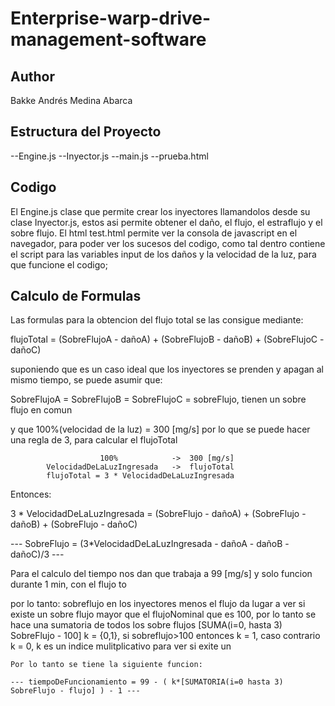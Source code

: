 # Enterprise-warp-drive-management-software

## Author

Bakke Andrés Medina Abarca

## Estructura del Proyecto

--Engine.js
--Inyector.js
--main.js
--prueba.html

## Codigo

El Engine.js clase que permite crear los inyectores llamandolos desde su clase Inyector.js, estos asi permite obtener el daño, el flujo, el estraflujo y el sobre flujo.
El html test.html permite ver la consola de javascript en el navegador, para poder ver los sucesos del codigo, como tal dentro contiene el script para las variables input de los daños y la velocidad de la luz, para que funcione el codigo;

## Calculo de Formulas

Las formulas para la obtencion del flujo total se las consigue mediante:

flujoTotal = (SobreFlujoA - dañoA) + (SobreFlujoB - dañoB) + (SobreFlujoC - dañoC)

suponiendo que es un caso ideal que los inyectores se prenden y apagan al mismo tiempo, se puede asumir que:

SobreFlujoA = SobreFlujoB = SobreFlujoC = sobreFlujo, tienen un sobre flujo en comun

y que 100%(velocidad de la luz) =  300 [mg/s] por lo que se puede hacer una regla de 3, para calcular el flujoTotal

                        100%            ->  300 [mg/s]
            VelocidadDeLaLuzIngresada   ->  flujoTotal
            flujoTotal = 3 * VelocidadDeLaLuzIngresada

Entonces:


3 * VelocidadDeLaLuzIngresada = (SobreFlujo - dañoA) + (SobreFlujo - dañoB) + (SobreFlujo - dañoC)

--- SobreFlujo = (3*VelocidadDeLaLuzIngresada - dañoA - dañoB - dañoC)/3 ---

Para el calculo del tiempo nos dan que trabaja a 99 [mg/s] y solo funcion durante 1 min, con el flujo to

por lo tanto:
    sobreflujo en los inyectores menos el flujo da lugar a ver si existe un sobre flujo mayor que el flujoNominal que es 100,
    por lo tanto se hace una sumatoria de todos los sobre flujos [SUMA(i=0, hasta 3) SobreFlujo - 100] 
    k = {0,1}, si sobreflujo>100 entonces k = 1, caso contrario k = 0, k es un indice mulitplicativo para ver si exite un
    
    Por lo tanto se tiene la siguiente funcion:
    
    --- tiempoDeFuncionamiento = 99 - ( k*[SUMATORIA(i=0 hasta 3) SobreFlujo - flujo] ) - 1 ---
    
    

